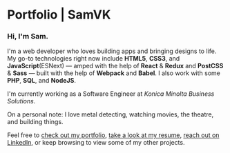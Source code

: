 # Portfolio | SamVK

<h3>Hi, I'm Sam.</h3>
<p>
    I'm a web developer who loves building apps and bringing designs to life. My go-to technologies right now include <strong>HTML5</strong>, <strong>CSS3</strong>, and <strong>JavaScript</strong>(ESNext) — amped with the help of <strong>React</strong> & <strong>Redux</strong> and <strong>PostCSS</strong> & <strong>Sass</strong> — built with the help of <strong>Webpack</strong> and <strong>Babel</strong>. I also work with some <strong>PHP</strong>, <strong>SQL</strong>, and <strong>NodeJS</strong>.
</p>
<p>
    I'm currently working as a Software Engineer at <em>Konica Minolta Business Solutions</em>.
</p>
<p>
    On a personal note: I love metal detecting, watching movies, the theatre, and building things.
</p>
<p>
    Feel free to
    <a href='https://samvk.com'>check out my portfolio</a>,
    <a href='https://samvk.com/resume'>take a look at my resume</a>,
    <a href='https://linkedin.com/in/samvk'>reach out on LinkedIn</a>,
    or keep browsing to view some of my other projects.
</p>
